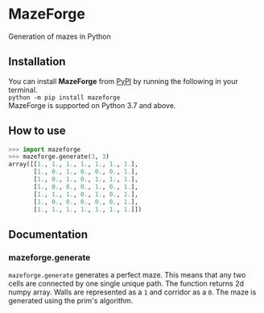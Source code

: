 # MazeForge
Generation of mazes in Python

## Installation
You can install **MazeForge** from [PyPI](https://pypi.org/project/mazeforge/) by running the following in your terminal.<br>
`python -m pip install mazeforge`
<br>
MazeForge is supported on Python 3.7 and above.

## How to use
```python
>>> import mazeforge
>>> mazeforge.generate(3, 3)
array([[1., 1., 1., 1., 1., 1., 1.],
       [1., 0., 1., 0., 0., 0., 1.],
       [1., 0., 1., 0., 1., 1., 1.],
       [1., 0., 0., 0., 1., 0., 1.],
       [1., 1., 1., 0., 1., 0., 1.],
       [1., 0., 0., 0., 0., 0., 1.],
       [1., 1., 1., 1., 1., 1., 1.]])
```

## Documentation
### mazeforge.generate
`mazeforge.generate` generates a perfect maze. This means that any two cells are connected by one single unique path. The function returns 2d numpy array. Walls are represented as a `1` and corridor as a `0`. The maze is generated using the prim's algorithm.